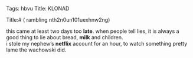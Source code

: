 Tags: hbvu
Title: KLONAD
  
Title:# ( rambling nth2n0un101uexhnw2ng)
  
this came at least two days too **late**. when people tell lies, it is always a good thing to lie about bread, **milk** and children.  
i stole my nephew’s **netflix** account for an hour, to watch something pretty lame the wachowski did.
